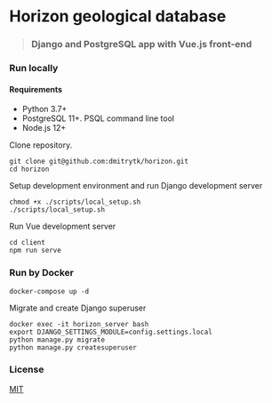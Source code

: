 # Horizon geological database

> ### Django and PostgreSQL app with Vue.js front-end

### Run locally

#### Requirements

- Python 3.7+
- PostgreSQL 11+. PSQL command line tool
- Node.js 12+

Clone repository.

```
git clone git@github.com:dmitrytk/horizon.git
cd horizon
```

Setup development environment and run Django development server

```
chmod +x ./scripts/local_setup.sh
./scripts/local_setup.sh
```

Run Vue development server

```
cd client
npm run serve
```

### Run by Docker
```
docker-compose up -d
```

Migrate and create Django superuser
```
docker exec -it horizon_server bash
export DJANGO_SETTINGS_MODULE=config.settings.local
python manage.py migrate
python manage.py createsuperuser
```

### License

[MIT](LICENSE)
